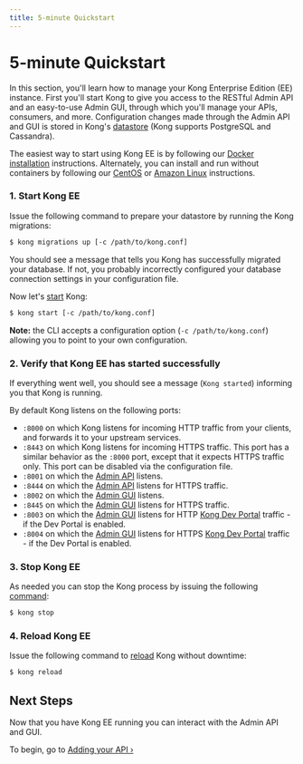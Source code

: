```yaml
---
title: 5-minute Quickstart
---
```


# 5-minute Quickstart

In this section, you'll learn how to manage your Kong Enterprise Edition (EE)
instance. First you'll start Kong to give you access to the RESTful Admin API and an easy-to-use
Admin GUI, through which you'll manage your APIs, consumers, and more. Configuration changes made
through the Admin API and GUI is stored in Kong's [datastore][datastore-section]
(Kong supports PostgreSQL and Cassandra).

The easiest way to start using Kong EE is by following our [Docker installation][docker] instructions. 
Alternately, you can install and run without containers by following our [CentOS][centos] or 
[Amazon Linux][amazonlinux] instructions.

### 1. Start Kong EE

Issue the following command to prepare your datastore by running the Kong
migrations:

```bash
$ kong migrations up [-c /path/to/kong.conf]
```

You should see a message that tells you Kong has successfully migrated your
database. If not, you probably incorrectly configured your database
connection settings in your configuration file.

Now let's [start][CLI] Kong:

```bash
$ kong start [-c /path/to/kong.conf]
```

**Note:** the CLI accepts a configuration option (`-c /path/to/kong.conf`)
allowing you to point to your own configuration.

### 2. Verify that Kong EE has started successfully

If everything went well, you should see a message (`Kong started`)
informing you that Kong is running.

By default Kong listens on the following ports:

- `:8000` on which Kong listens for incoming HTTP traffic from your
  clients, and forwards it to your upstream services.
- `:8443` on which Kong listens for incoming HTTPS traffic. This port has a
  similar behavior as the `:8000` port, except that it expects HTTPS
  traffic only. This port can be disabled via the configuration file.
- `:8001` on which the [Admin API][API] listens.
- `:8444` on which the [Admin API][API] listens for HTTPS traffic.
- `:8002` on which the [Admin GUI][GUI] listens.
- `:8445` on which the [Admin GUI][GUI] listens for HTTPS traffic.
- `:8003` on which the [Admin GUI][GUI] listens for HTTP [Kong Dev Portal][dev-portal] traffic - if the Dev Portal is enabled.
- `:8004` on which the [Admin GUI][GUI] listens for HTTPS [Kong Dev Portal][dev-portal] traffic - if the Dev Portal is enabled.


### 3. Stop Kong EE

As needed you can stop the Kong process by issuing the following [command][CLI]:

```bash
$ kong stop
```

### 4. Reload Kong EE

Issue the following command to [reload][CLI] Kong without downtime:

```bash
$ kong reload
```

## Next Steps

Now that you have Kong EE running you can interact with the Admin API and GUI.

To begin, go to [Adding your API &rsaquo;][adding-your-api]

[CLI]: /docs/latest/cli
[API]: /docs/latest/admin-api
[GUI]: /docs/enterprise/{{page.kong_version}}/admin-gui/
[datastore-section]: /docs/latest/configuration/#datastore-section
[adding-your-api]: /docs/enterprise/{{page.kong_version}}/getting-started/adding-your-api
[docker]: /docs/enterprise/{{page.kong_version}}/installation/docker/
[centos]: /docs/enterprise/{{page.kong_version}}/installation/centos/
[amazonlinux]: /docs/enterprise/{{page.kong_version}}/installation/amazon-linux/
[dev-portal]: /docs/enterprise/{{page.kong_version}}/developer-portal/introduction/


